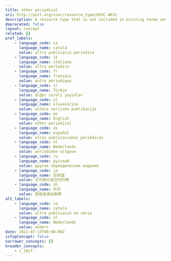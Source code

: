 ```yaml
---
title: other periodical
uri: http://purl.org/coar/resource_type/QX5C-AR31
description: A resource type that is not included in existing terms under the top concept "Text". [COAR definition]
deprecated: false
layout: concept
related: []
pref_labels:
    - language_code: ca
      language_name: català
      value: altre publicació periòdica
    - language_code: it
      language_name: italiano
      value: altro periodico
    - language_code: fr
      language_name: français
      value: autre périodique
    - language_code: tr
      language_name: Türkçe
      value: diğer süreli yayınlar
    - language_code: sl
      language_name: slovenščina
      value: ostale serijske publikacije
    - language_code: en
      language_name: English
      value: other periodical
    - language_code: es
      language_name: español
      value: otras publicaciones periódicas
    - language_code: nl
      language_name: Nederlands
      value: periodieke uitgave
    - language_code: ru
      language_name: русский
      value: другое периодическое издание
    - language_code: ja
      language_name: 日本語
      value: その他の逐次刊行物
    - language_code: zh
      language_name: 中文
      value: 其他连续出版物
alt_labels:
    - language_code: ca
      language_name: català
      value: altre publicació en sèrie
    - language_code: nl
      language_name: Nederlands
      value: anders
date: 2021-07-13T00:00:00Z
isTopConcept: false
narrower_concepts: []
broader_concepts:
    - c_18cf
---
```


